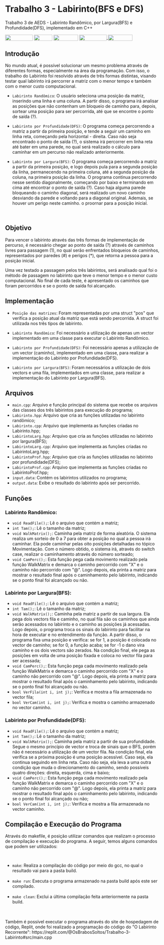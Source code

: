 # Trabalho 3 - Labirinto(BFS e DFS)
Trabalho 3 de AEDS - Labirinto Randômico, por Largura(BFS) e Profundidade(DFS), implementado em C++


<div style="display: inline-block;">
<img align="center" height="20px" width="90px" src="https://img.shields.io/badge/Maintained%3F-yes-green.svg"/> 
<img align="center" height="20px" width="60px" src="https://img.shields.io/badge/C%2B%2B-00599C?style=for-the-badge&logo=c%2B%2B&logoColor=white"/> 
<img align="center" height="20px" width="80px" src="https://img.shields.io/badge/Made%20for-VSCode-1f425f.svg"/> 
<a href="https://github.com/mpiress/midpy/issues">
<img align="center" height="20px" width="90px" src="https://img.shields.io/badge/contributions-welcome-brightgreen.svg?style=flat"/>
<img align="center" height="20px" width="80px" src="https://badgen.net/badge/license/MIT/green"/>
</a> 
</div>

<p> </p>
<p> </p>

<h2>  Introdução </h2>

<p> No mundo atual, é possível solucionar um mesmo problema através de diferentes formas, especialmente na área da programação. Com isso, o trabalho do Labirinto foi resolvido através de três formas distintas, visando testar qual labirinto irá percorrer a matriz com o menor tempo e também com o menor custo computacional.  </p>

* ``` Labirinto Randômico ```: O usuário seleciona uma posição da matriz, inserindo uma linha e uma coluna. A partir disso, o programa irá analisar as posições que não contenham um bloqueio de caminho para, depois, sortear uma posição para ser percorrida, até que se encontre o ponto de saída (?).

* ``` Labirinto por Profundidade(DFS) ```: O programa começa percorrendo a matriz a partir da primeira posição, e tende a seguir um caminho em linha reta, começando pela horizontal - direita. Caso não seja encontrado o ponto de saída (?), o sistema irá percorrer em linha reta até bater em uma parede, no qual será realizado o cálculo para caminhar em um percurso não realizado anteriormente.

* ``` Labirinto por Largura(BFS) ```: O programa começa percorrendo a matriz a partir da primeira posição, e logo depois pula para a segunda posição da linha, permanecendo na primeira coluna, até a segunda posição da coluna, na primeira posição da linha. O programa continua percorrendo nesse sentido diagonalmente, começando por baixo e terminando em cima até encontrar o ponto de saída (?). Caso haja alguma parede bloqueando o caminho diagonal, será realizado um novo caminho desviando da parede e voltando para a diagonal original. Ademais, se houver um perigo neste caminho. o proornar para a posição inicial.

<br>
<h2>  Objetivo </h2>

<p> Para vencer o labirinto através das três formas de implementação de percurso, é necessário chegar ao ponto de saída (?) através de caminhos livres para passagem (1), no qual serão enfrentados bloqueios de caminhos, representados por paredes (#) e perigos (*), que retorna a pessoa para a posição inicial. 
  
<p> Uma vez testado a passagem pelos três labirintos, será analisado qual foi o método de passagem no labirinto que teve o menor tempo e o menor custo computacional. No final de cada teste, é apresentado os caminhos que foram percorridos e se o ponto de saída foi alcançado.

  
<p> </p> 
<h2>  Implementação </h2> 

* ``` Posição das matrizes ```: Foram representadas por uma struct "pos" que verifica a posição atual da matriz que está sendo percorrida. A struct foi utilizada nos três tipos de labirinto.

* ``` Labirinto Randômico ```: Foi necessário a utilização de apenas um vector implementado em uma classe para executar o Labirinto Randômico.

* ``` Labirinto por Profundidade(DFS) ```: Foi necessário apenas a utilização de um vector (caminho), implementado em uma classe, para realizar a implementação do Labirinto por Profundidade(DFS).

* ``` Labirinto por Largura(BFS) ```: Foram necessários a utilização de dois vectors e uma fila, implementados em uma classe, para realizar a implementação do Labirinto por Largura(BFS).

<h2>Arquivos </h2>

* ``` main.cpp ```: Arquivo e função principal do sistema que recebe os arquivos das classes dos três labirintos para execução do programa;
* ``` Labirinto.hpp ```: Arquivo que cria as funções utilizadas no labirinto randômico;
* ``` Labirinto.cpp ```: Arquivo que implementa as funções criadas no Labirinto.hpp;
* ``` LabirintoLarg.hpp ```: Arquivo que cria as funções utilizadas no labirinto por largura(BFS);
* ``` LabirintoLarg.cpp ```: Arquivo que implementa as funções criadas no LabirintoLarg.hpp;
* ``` LabirintoProf.hpp ```: Arquivo que cria as funções utilizadas no labirinto por profundidade(DFS);
* ``` LabirintoProf.cpp ```: Arquivo que implementa as funções criadas no LabirintoProf.hpp;
* ``` input.data ```: Contém os labirintos utilizados no programa;
* ``` output.data ```: Exibe o resultado do labirinto após ser percorrido.

<h2>Funções </h2>

<h3> Labirinto Randômico: </h3>

* ``` void ReadFile(); ```: Lê o arquivo que contém a matriz; 
* ``` int Tam(); ```: Lê o tamanho da matriz;
* ``` void WalkMatrix(); ```: Caminha pela matriz de forma aleatória. O sistema realiza um sorteio de 0 a 7 para obter a posição no qual a pessoa irá caminhar. Ela pode caminhar pelas oito posições detalhadas no tópico Movimentação. Com o número obtido, o sistema irá, através do switch case, realizar o caminhamento através do número sorteado;
* ``` void CamPerc(); ```: Esta função pega cada movimento realizado pela função WalkMatrix e demarca o caminho percorrido com "X" e o caminho não percorrido com "@". Logo depois, ela printa a matriz para mostrar o resultado final após o caminhamento pelo labirinto, indicando se o ponto final foi alcançado ou não.

<h3> Labirinto por Largura(BFS): </h3>

* ``` void ReadFile(); ```: Lê o arquivo que contém a matriz; 
* ``` int Tam(); ```: Lê o tamanho da matriz;
* ``` void WalkMatrix(); ```: Caminha pela matriz a partir de sua largura. Ela pega dois vectors fila e caminho, no qual fila são os caminhos que ainda serão acessados no labirinto e o caminho as posições já acessadas. Logo depois, o programa troca os sinais do labirinto para facilitar na hora de executar e no entendimento da função. A partir disso, o programa fixa uma posição e verifica: se for 1, a posição é colocada no vector de caminho; se for 0, a função acaba; se for -1 o dano vira caminho e os dois vectors são zerados. Na condição final, ele pega as posições em volta de uma posição fixada e coloca no vector fila para ser acessada;
* ``` void CamPerc(); ```: Esta função pega cada movimento realizado pela função WalkMatrix e demarca o caminho percorrido com "X" e o caminho não percorrido com "@". Logo depois, ela printa a matriz para mostrar o resultado final após o caminhamento pelo labirinto, indicando se o ponto final foi alcançado ou não.
* ``` bool VerFila(int i, int j); ```: Verifica e mostra a fila armazenada no vector fila;
* ``` bool VerCam(int i, int j); ```: Verifica e mostra o caminho armazenado no vector caminho.

<h3> Labirinto por Profundidade(DFS): </h3>

* ``` void ReadFile(); ```: Lê o arquivo que contém a matriz; 
* ``` int Tam(); ```: Lê o tamanho da matriz;
* ``` void WalkMatrix(); ```: Caminha pela matriz a partir de sua profundidade. Segue o mesmo princípio de vector e troca de sinais que o BFS, porém não é necessário a utilização de um vector fila. Na condição final, ela verifica se a próxima posição é uma posição acessível. Caso seja, ela continua seguindo em linha reta. Caso não seja, ela leva a uma outra condição que muda o direcionamento do caminho, sendo possíveis quatro direções: direita, esquerda, cima e baixo;
* ``` void CamPerc(); ```: Esta função pega cada movimento realizado pela função WalkMatrix e demarca o caminho percorrido com "X" e o caminho não percorrido com "@". Logo depois, ela printa a matriz para mostrar o resultado final após o caminhamento pelo labirinto, indicando se o ponto final foi alcançado ou não;
* ``` bool VerCam(int i, int j); ```: Verifica e mostra a fila armazenada no vector caminho.

<h2>Compilação e Execução do Programa</h2>

<p>Através do makefile, é posição utilizar comandos que realizam o processo de compilação e execução do programa. A seguir, temos alguns comandos que podem ser utilizados:</p><br>

* ``` make ```: Realiza a compilação do código por meio do gcc, no qual o resultado vai para a pasta build.</li><br>
* ``` make run ```: Executa o programa armazenado na pasta build após este ser compilado.</li><br>
* ``` make clean ```: Exclui a última compilação feita anteriormente na pasta build.</li><br><br>

<p>Também é possível executar o programa através do site de hospedagem de código, Replit, onde foi realizado a programação do código do "O Labirinto Recorrente": <link>https://replit.com/@OsBrabosSoltos/Trabalho-3-Labirinto#src/main.cpp</link></p>


